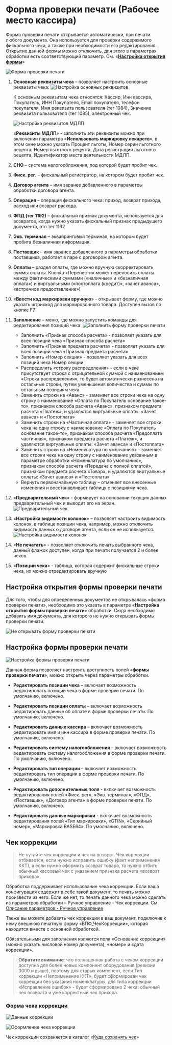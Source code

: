 # Форма проверки печати (Рабочее место кассира) #

Форма проверки печати открывается автоматически, при печати любого документа. Она используется для проверки содержимого фискального чека, а также при необходимости его редактирования. Открытие данной формы можно отключить, для этого в параметрах обработки есть соответствующий параметр. См. «**[Настройка открытия формы](#настройка-открытия-формы-проверки-печати)**»

![Форма проверки печати](media/887d2cf716fc9e12b87747d4f4bff579.png)

1. **Основные реквизиты чека** – позволяет настроить основные реквизиты чека:
   ![Настройка основных реквизитов](media/873e2bd0b606c2a613e7a79fca5f634a.png)

   К основным реквизитам чека относятся: Кассир, Инн кассира, Покупатель, ИНН Покупателя, Email покупателя, телефон покупателя, Имя реквизита пользователя (тег 1084), Значение реквизита пользователя (тег 1085), электронный чек.

   ![Настройка реквизитов МДЛП](media/ae67babbef7c0e9d10ebc7a8d36ec86f.png)

   «**Реквизиты МДЛП**» - заполнить эти реквизиты можно при включении параметра «**Использовать маркировку лекарств**», в этом окне можно указать Процент льготы, Номер серии льготного рецепта, Номер льготного рецепта, Дата регистрации льготного рецепта, Идентификатор места деятельности МДЛП.

1. **СНО** – система налогообложения, под которой будет пробит чек.
1. **Фиск. рег.** – фискальный регистратор, на котором будет пробит чек.
1. **Договор агента** – имя заранее добавленного в параметры обработки договора агента.
1. **Операция** – операция фискального чека: приход, возврат прихода, расход или возврат расхода.
1. **ФПД (тег 1192)** – фискальный признак документа, используется для возвратов, когда нужно указать фискальный признак предыдущего документа, это тег 1192
1. **Экв. терминал** – эквайринговый терминал, на котором будет пробита безналичная информация.
1. **Поставщик** – имя заранее добавленного в параметры обработки поставщика, работает в паре с договором агента.
1. **Оплаты** – раздел оплаты, где можно вручную скорректировать суммы оплаты. Кнопка «Перенести» может переносить оплаты между фактическими суммами («наличные» и «безналичная оплата») и виртуальными («постоплата (кредит)», «зачет аванса», «встречное предоставление»)
1. «**Ввести код маркировки вручную**» - открывает форму, где можно указать штрихкод для маркировочного товара. Доступен вызов по кнопке F7
1. **Заполнение** – меню, где можно запустить команды для редактирования позиций чека: ![Заполнить форму проверки печати](media/0e5a7a90b633e3efde1c95d276f9e9d6.png)

   - Заполнить «Признак способа расчета» - позволяет указать для всех позиций чека «Признак способа расчета»
   - Заполнить «Признак предмета расчета» - позволяет указать для всех позиций чека «Признак предмета расчета»
   - Заполнить «Номер секции» - позволяет указать для всех позиций чека Номер секции
   - Распределить «строку распределения» - если в чеке присутствует строка с отрицательной суммой с наименованием «Строка распределения», то будет автоматически разнесена на остальные строки, путем уменьшения количества и суммы по остальным позициям чека.
   - Заменить строки на «Аванс» - заменяет все строки чека на одну строку с наименование «Оплата по Покупатель основание такое-то», признаком способа расчета «Аванс», признаком предмета расчета «Платеж», и удаляются виртуальные оплаты: «Зачет аванса» и «Постоплата»
   - Заменить строки на «Частичная оплата» - заменяет все строки чека на одну строку с наименование «Оплата по Покупатель основание такое-то», признаком способа расчета «Предоплата частичная», признаком предмета расчета «Платеж», и удаляются виртуальные оплаты: «Зачет аванса» и «Постоплата»
   - Заменить строки на «Номенклатура по умолчанию» - заменяет все строки чека на одну строку с наименование указанным в параметре обработки «Номенклатура по умолчанию», признаком способа расчета «Передача с полной оплатой», признаком предмета расчета «Товар», и удаляются виртуальные оплаты: «Зачет аванса» и «Постоплата»
   - Вернуть первоначальную таблицу – отменяет все внесенные изменения и восстанавливает таблицу с позициями чека.

1. «**Предварительный чек**» - формирует на основании текущих данных предварительный чек и выводит его на экран. ![Предварительный чек](media/4f5a13860e9cacf6792c6227e165c304.png)

1. «**Настройка видимости колонок**» – позволяет настроить видимость колонок, в таблице позиции чека, например, можно отключить видимость данных о договоре агента, если он не используется. ![Настройка видимости колонок](media/ca982fc551b3f4f0e701d5ac06b35e96.png)

1. «**Не печатать**» - позволяет отключить печать выбранного чека, данный флажок доступен, когда при печати получается 2 и более чеков.

1. «**Позиции чека**» - таблица, которая содержит фискальные строки чека, их можно отредактировать вручную

## Настройка открытия формы проверки печати ##

Для того, чтобы для определенных документов не открывалась «форма проверки печати», необходимо это указать в параметре «**Настройка открытия формы проверки печати**» обработки. Сюда необходимо добавить имя документа, для которого не нужно открывать формы проверки печати.

![Не открывать форму проверки печати](media/b493fcdcd5ff3697ac3e82aa27fdfc5f.png)

## Настройка формы проверки печати ##

![Настройка формы проверки печати](media/1632c4df58924a8a9e690bab96491942.png)

Данная форма позволяет настроить доступность полей «**формы проверки печати**», можно открыть через параметры обработки.

- **Редактировать позиции чека** – включает возможность редактировать позиции чека в форме проверки печати. По умолчанию, включено.

- **Редактировать позиции оплаты** – включает возможность редактировать данные об оплате в форме проверки печати. По умолчанию, включено.

- **Редактировать данные кассира** – включает возможность редактировать имя и инн кассира в форме проверки печати. По умолчанию, включено.

- **Редактировать систему налогообложения** – включает возможность редактировать систему налогообложения в форме проверки печати. По умолчанию, включено.

- **Редактировать тип операции** – включает возможность редактировать тип операции в форме проверки печати. По умолчанию, включено.

- **Редактировать дополнительные поля** - включает возможность редактирования полей «Фиск. рег», «Экв. терминал», «ФПД», «Поставщик», «Договор агента» в форме проверки печати. По умолчанию, включено.

- **Редактировать данные маркировки** - включает возможность редактирования полей «Тип маркировки», «GTIN», «Серийный номер», «Маркировка BASE64». По умолчанию, включено.

## Чек коррекции ##

>Не путайте чек коррекции и чек на возврат. Чек коррекции отбивается, если нужно исправить ошибку (факт неприменения ККТ), а если нужно оформить возврат товара, то нужно отбить обычный кассовый чек с указанием признака расчета «возврат прихода».

Обработка поддерживает использование чека коррекции. Если ваша конфигурация содержит в себе такой документ, то печать можно произвести из него. Если же нет, то печать данного чека можно сделать из параметров обработки – Ручное управление - Чек коррекции. См. [Описание параметров - Ручное управление](Описание%20параметров.md#ручное-управление)

Также вы можете добавить чек коррекции в ваш документ, подключив к нему внешнюю печатную форму «ВПФ_ЧекКоррекции», которая находится вместе с основной обработкой.

Обязательными для заполнения являются поля «Основание коррекции» (можно указать числовой номер документа), «номер» и «дата коррекции».

>**Обратите внимание**: что полноценная работа с чеком коррекции доступна для более новых компонент оборудования (ревизии 3000 и выше), поэтому для старых компонент, если Тип коррекции «Неприменение ККТ», будет сформирован чек коррекции без указания номенклатуры, для типа коррекции «Исправление ошибок» - будет сформировано 2 чека: обычный чек возврата и уже корректный чек прихода.

### Форма чека коррекции ###

![Данные коррекции](media/b6270d2dc9de77b5c4976491cd9ffa69.png)

![Оформление чека коррекции](media/da382a1d68be2601c358a71f6b2b712d.png)

Чек коррекции сохраняется в каталог «[Куда сохранять чек](Описание%20параметров.md#дополнительные-параметры)»

